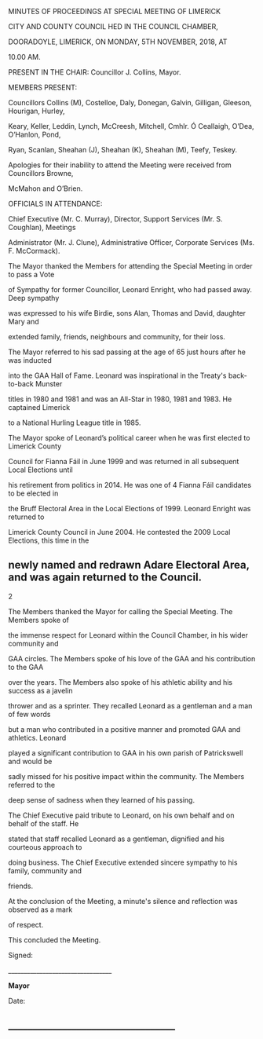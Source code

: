 MINUTES OF PROCEEDINGS AT SPECIAL MEETING OF LIMERICK

CITY AND COUNTY COUNCIL HED IN THE COUNCIL CHAMBER,

DOORADOYLE, LIMERICK, ON MONDAY, 5TH NOVEMBER, 2018, AT

10.00 AM.

PRESENT IN THE CHAIR: Councillor J. Collins, Mayor.

MEMBERS PRESENT:

Councillors Collins (M), Costelloe, Daly, Donegan, Galvin, Gilligan, Gleeson, Hourigan, Hurley,

Keary, Keller, Leddin, Lynch, McCreesh, Mitchell, Cmhlr. Ó Ceallaigh, O’Dea, O’Hanlon, Pond,

Ryan, Scanlan, Sheahan (J), Sheahan (K), Sheahan (M), Teefy, Teskey.

Apologies for their inability to attend the Meeting were received from Councillors Browne,

McMahon and O’Brien.

OFFICIALS IN ATTENDANCE:

Chief Executive (Mr. C. Murray), Director, Support Services (Mr. S. Coughlan), Meetings

Administrator (Mr. J. Clune), Administrative Officer, Corporate Services (Ms. F. McCormack).

The Mayor thanked the Members for attending the Special Meeting in order to pass a Vote

of Sympathy for former Councillor, Leonard Enright, who had passed away. Deep sympathy

was expressed to his wife Birdie, sons Alan, Thomas and David, daughter Mary and

extended family, friends, neighbours and community, for their loss.

The Mayor referred to his sad passing at the age of 65 just hours after he was inducted

into the GAA Hall of Fame. Leonard was inspirational in the Treaty's back-to-back Munster

titles in 1980 and 1981 and was an All-Star in 1980, 1981 and 1983. He captained Limerick

to a National Hurling League title in 1985.

The Mayor spoke of Leonard’s political career when he was first elected to Limerick County

Council for Fianna Fáil in June 1999 and was returned in all subsequent Local Elections until

his retirement from politics in 2014. He was one of 4 Fianna Fáil candidates to be elected in

the Bruff Electoral Area in the Local Elections of 1999. Leonard Enright was returned to

Limerick County Council in June 2004. He contested the 2009 Local Elections, this time in the

newly named and redrawn Adare Electoral Area, and was again returned to the Council.
---
2

The Members thanked the Mayor for calling the Special Meeting. The Members spoke of

the immense respect for Leonard within the Council Chamber, in his wider community and

GAA circles. The Members spoke of his love of the GAA and his contribution to the GAA

over the years. The Members also spoke of his athletic ability and his success as a javelin

thrower and as a sprinter. They recalled Leonard as a gentleman and a man of few words

but a man who contributed in a positive manner and promoted GAA and athletics. Leonard

played a significant contribution to GAA in his own parish of Patrickswell and would be

sadly missed for his positive impact within the community. The Members referred to the

deep sense of sadness when they learned of his passing.

The Chief Executive paid tribute to Leonard, on his own behalf and on behalf of the staff. He

stated that staff recalled Leonard as a gentleman, dignified and his courteous approach to

doing business. The Chief Executive extended sincere sympathy to his family, community and

friends.

At the conclusion of the Meeting, a minute's silence and reflection was observed as a mark

of respect.

This concluded the Meeting.

Signed:

\_\_\_\_\_\_\_\_\_\_\_\_\_\_\_\_\_\_\_\_\_\_\_\_\_\_\_\_\_\_\_\_\_

**Mayor**

Date:

\_\_\_\_\_\_\_\_\_\_\_\_\_\_\_\_\_\_\_\_\_\_\_\_\_\_\_\_\_\_\_\_\_\_
---
